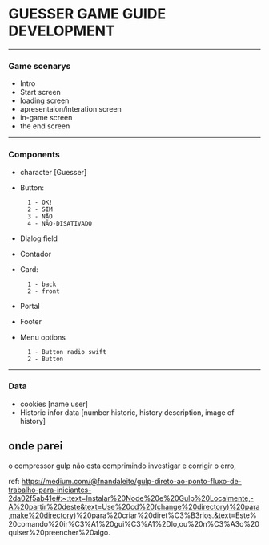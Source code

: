 # GUESSER GAME GUIDE DEVELOPMENT
---

### Game scenarys
- Intro
- Start screen
- loading screen
- apresentaion/interation screen
- in-game screen
- the end screen

---

### Components
- character [Guesser]
- Button: 
        
        1 - OK! 
        2 - SIM 
        3 - NÃO 
        4 - NÃO-DISATIVADO

- Dialog field
- Contador
- Card:

        1 - back
        2 - front
- Portal        
- Footer 
- Menu options
    
        1 - Button radio swift
        2 - Button 

---

### Data
- cookies [name user]
- Historic infor data [number historic, history description, image of history]


## onde parei

o compressor gulp não esta comprimindo 
investigar e corrigir o erro,

ref: https://medium.com/@fnandaleite/gulp-direto-ao-ponto-fluxo-de-trabalho-para-iniciantes-2da02f5ab41e#:~:text=Instalar%20Node%20e%20Gulp%20Localmente,-A%20partir%20deste&text=Use%20cd%20(change%20directory)%20para,make%20directory)%20para%20criar%20diret%C3%B3rios.&text=Este%20comando%20ir%C3%A1%20gui%C3%A1%2Dlo,ou%20n%C3%A3o%20quiser%20preencher%20algo.